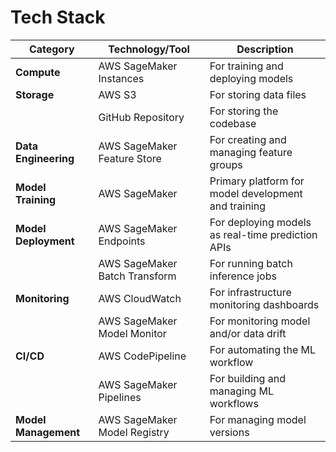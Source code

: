 # Tech Stack

| Category             | Technology/Tool                       | Description                                                                                |
|----------------------|---------------------------------------|--------------------------------------------------------------------------------------------|
| **Compute**          | AWS SageMaker Instances               | For training and deploying models                                                          |
| **Storage**          | AWS S3                                | For storing data files                                                                     |
|                      | GitHub Repository                     | For storing the codebase                                                                   |
| **Data Engineering** | AWS SageMaker Feature Store           | For creating and managing feature groups                                                   |
| **Model Training**   | AWS SageMaker                         | Primary platform for model development and training                                        |
| **Model Deployment** | AWS SageMaker Endpoints               | For deploying models as real-time prediction APIs                                          |
|                      | AWS SageMaker Batch Transform         | For running batch inference jobs                                                           |
| **Monitoring**       | AWS CloudWatch                        | For infrastructure monitoring dashboards                                                   |
|                      | AWS SageMaker Model Monitor           | For monitoring model and/or data drift                                                     |
| **CI/CD**            | AWS CodePipeline                      | For automating the ML workflow                                                             |
|                      | AWS SageMaker Pipelines               | For building and managing ML workflows                                                     |
| **Model Management** | AWS SageMaker Model Registry          | For managing model versions                                                                |
